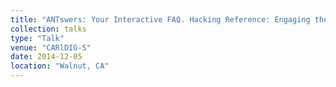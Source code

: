 ```yaml
---
title: "ANTswers: Your Interactive FAQ. Hacking Reference: Engaging the Whole Student"
collection: talks
type: "Talk"
venue: "CARlDIG-S"
date: 2014-12-05
location: "Walnut, CA"
---
```

